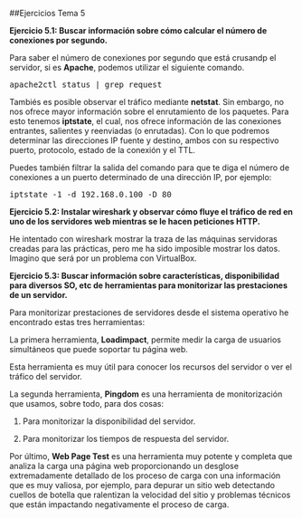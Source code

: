 ##Ejercicios Tema 5

**Ejercicio 5.1: Buscar información sobre cómo calcular el número de conexiones por segundo.**

Para saber el número de conexiones por segundo que está crusandp el servidor, si es **Apache**, podemos utilizar el siguiente comando.

<pre>apache2ctl status | grep request</pre>

Tambiés es posible observar el tráfico mediante **netstat**. Sin embargo, no nos ofrece mayor información sobre el enrutamiento de los paquetes.  Para esto tenemos **iptstate**, el cual, nos ofrece información de las conexiones entrantes, salientes y reenviadas (o enrutadas). Con lo que podremos determinar las direcciones IP fuente y destino, ambos con su respectivo puerto, protocolo, estado de la conexión y el TTL.

Puedes también filtrar la salida del comando para que te diga el número de conexiones a un puerto determinado de una dirección IP, por ejemplo:

<pre>iptstate -1 -d 192.168.0.100 -D 80</pre>


**Ejercicio 5.2: Instalar wireshark y observar cómo fluye el tráfico de red en uno de los servidores web mientras se le hacen peticiones HTTP.**

He intentado con wireshark mostrar la traza de las máquinas servidoras creadas para las prácticas, pero me ha sido imposible mostrar los datos. Imagino que será por un problema con VirtualBox.


**Ejercicio 5.3: Buscar información sobre características, disponibilidad para diversos SO, etc de herramientas para monitorizar las prestaciones de un servidor.**

Para monitorizar prestaciones de servidores desde el sistema operativo he encontrado estas tres herramientas:

La primera herramienta, **Loadimpact**, permite medir la carga de usuarios simultáneos que puede soportar tu página  web.

Esta herramienta es muy útil para conocer los recursos del servidor o ver el tráfico del servidor.

La segunda herramienta, **Pingdom** es una herramienta de monitorización que usamos, sobre todo, para dos cosas:

1. Para monitorizar la disponibilidad del servidor.

2. Para monitorizar los tiempos de respuesta del servidor.

Por último, **Web Page Test** es una herramienta muy  potente y completa que analiza la carga una página web proporcionando un desglose extremadamente detallado de los proceso de carga con una información que es muy valiosa, por ejemplo, para depurar un sitio web detectando cuellos de botella que ralentizan la velocidad del sitio y problemas técnicos que están impactando negativamente el proceso de carga.
